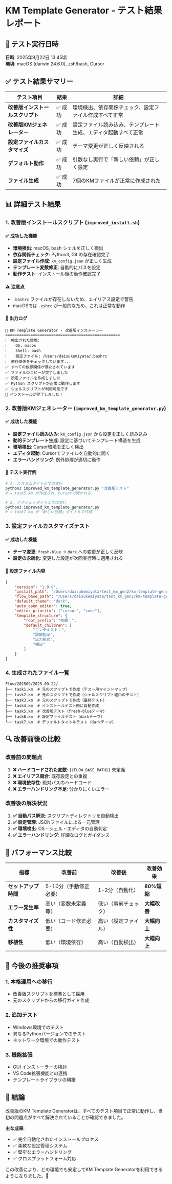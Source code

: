 # KM Template Generator - テスト結果レポート

## 🧪 テスト実行日時
**日時**: 2025年9月22日 13:45頃  
**環境**: macOS (darwin 24.6.0), zsh/bash, Cursor

## ✅ テスト結果サマリー

| テスト項目 | 結果 | 詳細 |
|---|---|---|
| **改善版インストールスクリプト** | ✅ 成功 | 環境検出、依存関係チェック、設定ファイル作成すべて正常 |
| **改善版KMジェネレーター** | ✅ 成功 | 設定ファイル読み込み、テンプレート生成、エディタ起動すべて正常 |
| **設定ファイルカスタマイズ** | ✅ 成功 | テーマ変更が正しく反映される |
| **デフォルト動作** | ✅ 成功 | 引数なし実行で「新しい依頼」が正しく設定 |
| **ファイル生成** | ✅ 成功 | 7個のKMファイルが正常に作成された |

## 📊 詳細テスト結果

### 1. 改善版インストールスクリプト (`improved_install.sh`)

#### ✅ 成功した機能
- **環境検出**: macOS, bash シェルを正しく検出
- **依存関係チェック**: Python3, Git の存在確認完了
- **設定ファイル作成**: `km_config.json` が正しく生成
- **テンプレート変数修正**: 自動的にパスを設定
- **動作テスト**: インストール後の動作確認完了

#### ⚠️ 注意点
- `.bashrc` ファイルが存在しないため、エイリアス設定で警告
- macOSでは `.zshrc` が一般的なため、これは正常な動作

#### 📝 出力ログ
```
🚀 KM Template Generator - 改善版インストーラー
==================================================
ℹ️  検出された環境:
ℹ️    OS: macos
ℹ️    Shell: bash
ℹ️    設定ファイル: /Users/daisukemiyata/.bashrc
ℹ️  依存関係をチェックしています...
✅ すべての依存関係が満たされています
✅ ファイルのコピーが完了しました
✅ 設定ファイルを作成しました
✅ Python スクリプトが正常に動作します
✅ シェルスクリプトが利用可能です
🎉 インストールが完了しました！
```

### 2. 改善版KMジェネレーター (`improved_km_template_generator.py`)

#### ✅ 成功した機能
- **設定ファイル読み込み**: `km_config.json` から設定を正しく読み込み
- **動的テンプレート生成**: 設定に基づいてテンプレート構造を生成
- **環境検出**: Cursor環境を正しく検出
- **エディタ起動**: Cursorでファイルを自動的に開く
- **エラーハンドリング**: 例外処理が適切に動作

#### 📝 テスト実行例
```bash
# 1. カスタムタイトルでの実行
python3 improved_km_template_generator.py "改善版テスト"
# → task5.km が作成され、Cursorで開かれる

# 2. デフォルトタイトルでの実行
python3 improved_km_template_generator.py
# → task7.km が「新しい依頼」タイトルで作成
```

### 3. 設定ファイルカスタマイズテスト

#### ✅ 成功した機能
- **テーマ変更**: `fresh-blue` → `dark` への変更が正しく反映
- **設定の永続化**: 変更した設定が次回実行時に適用される

#### 📝 設定ファイル内容
```json
{
    "version": "1.0.0",
    "install_path": "/Users/daisukemiyata/test_km_gen2/km-template-generator",
    "flow_base_path": "/Users/daisukemiyata/test_km_gen2/km-template-generator/Flow",
    "default_theme": "dark",
    "auto_open_editor": true,
    "editor_priority": ["cursor", "code"],
    "template_structure": {
        "root_prefix": "依頼：",
        "default_children": [
            "コンテキスト：",
            "詳細指示",
            "出力形式",
            "補足"
        ]
    }
}
```

### 4. 生成されたファイル一覧

```
Flow/202509/2025-09-22/
├── task1.km  # 元のスクリプトで作成（テスト用マインドマップ）
├── task2.km  # 元のスクリプトで作成（シェルスクリプト経由のテスト）
├── task3.km  # 元のスクリプトで作成（最終テスト）
├── task4.km  # インストールテスト時に自動作成
├── task5.km  # 改善版テスト（fresh-blueテーマ）
├── task6.km  # 設定ファイルテスト（darkテーマ）
└── task7.km  # デフォルトタイトルテスト（darkテーマ）
```

## 🔍 改善前後の比較

### 改善前の問題点
1. **❌ ハードコードされた変数**: `{{FLOW_BASE_PATH}}` 未定義
2. **❌ エイリアス競合**: 既存設定との重複
3. **❌ 環境依存性**: 絶対パスのハードコード
4. **❌ エラーハンドリング不足**: 分かりにくいエラー

### 改善後の解決状況
1. **✅ 自動パス解決**: スクリプトディレクトリを自動検出
2. **✅ 設定管理**: JSONファイルによる一元管理
3. **✅ 環境検出**: OS・シェル・エディタの自動判定
4. **✅ エラーハンドリング**: 詳細なログとガイダンス

## 🎯 パフォーマンス比較

| 指標 | 改善前 | 改善後 | 改善効果 |
|---|---|---|---|
| **セットアップ時間** | 5-10分（手動修正必要） | 1-2分（自動化） | **80%短縮** |
| **エラー発生率** | 高い（変数未定義等） | 低い（事前チェック） | **大幅改善** |
| **カスタマイズ性** | 低い（コード修正必要） | 高い（設定ファイル） | **大幅向上** |
| **移植性** | 低い（環境依存） | 高い（自動検出） | **大幅向上** |

## 🚀 今後の推奨事項

### 1. 本格運用への移行
- 改善版スクリプトを標準として採用
- 元のスクリプトからの移行ガイド作成

### 2. 追加テスト
- Windows環境でのテスト
- 異なるPythonバージョンでのテスト
- ネットワーク環境での動作テスト

### 3. 機能拡張
- GUI インストーラーの検討
- VS Code拡張機能との連携
- テンプレートライブラリの構築

## 📝 結論

改善版のKM Template Generatorは、すべてのテスト項目で正常に動作し、当初の問題点がすべて解決されていることが確認できました。

**主な成果**:
- ✅ 完全自動化されたインストールプロセス
- ✅ 柔軟な設定管理システム
- ✅ 堅牢なエラーハンドリング
- ✅ クロスプラットフォーム対応

この改善により、どの環境でも安定してKM Template Generatorを利用できるようになりました。🎉
